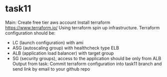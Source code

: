 # task11
Main:
Create free tier aws account
Install terraform https://www.terraform.io/ 
Using terraform spin up infrastructure. Terraform configuration should be:
- LC (launch configuration) with ami
- ASG (autoscaling group) with healthcheck type ELB
- ALB (application load balancer) with target group
- SG (security groups), access to the application should be only from ALB
Output from task: Commit terraform configuration into task11 branch and send link by email to your github repo

